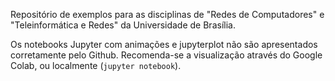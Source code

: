 Repositório de exemplos para as disciplinas de "Redes de Computadores" e "Teleinformática e Redes" da Universidade de Brasília.

Os notebooks Jupyter com animações e jupyterplot não são apresentados corretamente pelo Github. Recomenda-se a visualização através do Google Colab, ou localmente (`jupyter notebook`).
